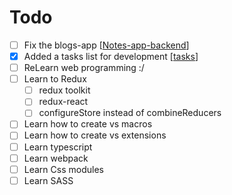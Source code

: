 # Todo

- [ ] Fix the blogs-app [[Notes-app-backend]]
- [x] Added a tasks list for development [[tasks]]
- [ ] ReLearn web programming :/
- [ ] Learn to Redux
  - [ ] redux toolkit
  - [ ] redux-react
  - [ ] configureStore instead of combineReducers
- [ ] Learn how to create vs macros
- [ ] Learn how to create vs extensions
- [ ] Learn typescript
- [ ] Learn webpack
- [ ] Learn Css modules
- [ ] Learn SASS

[//begin]: # "Autogenerated link references for markdown compatibility"
[Notes-app-backend]: notes-development/projects/Notes-app-backend "Blogs app backend"
[tasks]: notes-development/tasks "Tasks"
[//end]: # "Autogenerated link references"